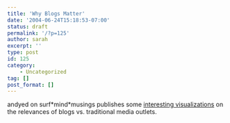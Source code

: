 ```yaml
---
title: 'Why Blogs Matter'
date: '2004-06-24T15:18:53-07:00'
status: draft
permalink: '/?p=125'
author: sarah
excerpt: ''
type: post
id: 125
category:
    - Uncategorized
tag: []
post_format: []
---
```

andyed on surf\*mind\*musings publishes some [interesting visualizations](http://www.surfmind.com/musings/2004/05/25/) on the relevances of blogs vs. traditional media outlets.